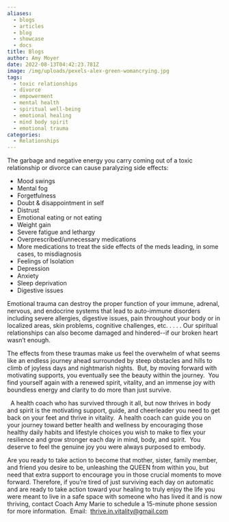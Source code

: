 ```yaml
---
aliases:
  - blogs
  - articles
  - blog
  - showcase
  - docs
title: Blogs
author: Amy Moyer
date: 2022-08-13T04:42:23.781Z
image: /img/uploads/pexels-alex-green-womancrying.jpg
tags:
  - toxic relationships
  - divorce
  - empowerment
  - mental health
  - spiritual well-being
  - emotional healing
  - mind body spirit
  - emotional trauma
categories:
  - Relationships
---
```

The garbage and negative energy you carry coming out of a toxic relationship or divorce can cause paralyzing side effects:

* Mood swings
* Mental fog
* Forgetfulness
* Doubt & disappointment in self
* Distrust
* Emotional eating or not eating
* Weight gain
* Severe fatigue and lethargy
* Overprescribed/unnecessary medications
* More medications to treat the side effects of the meds leading, in some cases, to misdiagnosis
* Feelings of Isolation
* Depression
* Anxiety
* Sleep deprivation
* Digestive issues

Emotional trauma can destroy the proper function of your immune, adrenal, nervous, and endocrine systems that lead to auto-immune disorders including severe allergies, digestive issues, pain throughout your body or in localized areas, skin problems, cognitive challenges, etc. . . . . Our spiritual relationships can also become damaged and hindered--if our broken heart wasn’t enough.

The effects from these traumas make us feel the overwhelm of what seems like an endless journey ahead surrounded by steep obstacles and hills to climb of joyless days and nightmarish nights.  But, by moving forward with motivating supports, you eventually see the beauty within the journey.  You find yourself again with a renewed spirit, vitality, and an immense joy with boundless energy and clarity to do more than just survive.

  A health coach who has survived through it all, but now thrives in body and spirit is the motivating support, guide, and cheerleader you need to get back on your feet and thrive in vitality.  A health coach can guide you on your journey toward better health and wellness by encouraging those healthy daily habits and lifestyle choices you wish to make to flex your resilience and grow stronger each day in mind, body, and spirit.  You deserve to feel the genuine joy you were always purposed to embody.

Are you ready to take action to become that mother, sister, family member, and friend you desire to be, unleashing the QUEEN from within you, but need that extra support to encourage you in those crucial moments to move forward. Therefore, if you’re tired of just surviving each day on automatic and are ready to take action toward your healing to truly enjoy the life you were meant to live in a safe space with someone who has lived it and is now thriving, contact Coach Amy Marie to schedule a 15-minute phone session for more information.  Email:  thrive.in.vitality@gmail.com